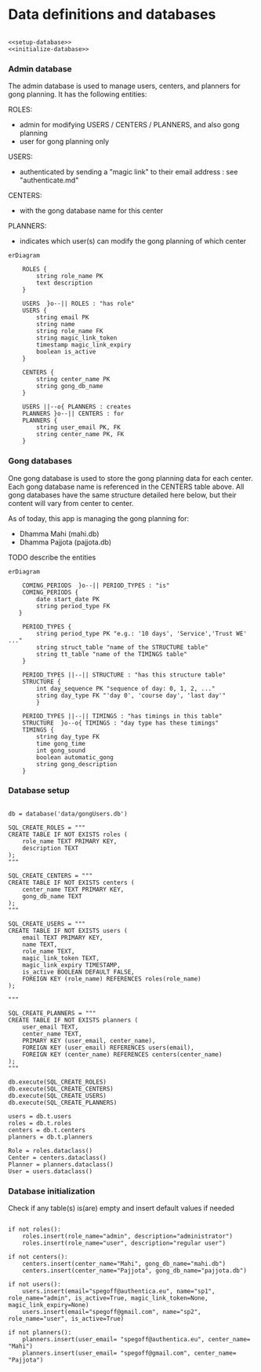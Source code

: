 # Data definitions and databases


``` {.python #data-defi-db-md}

<<setup-database>>
<<initialize-database>>
```

### Admin database

The admin database is used to manage users, centers, and planners for gong planning. It has the following entities:

ROLES:
- admin for modifying USERS / CENTERS / PLANNERS, and also gong planning 
- user for gong planning only

USERS:
- authenticated by sending a "magic link" to their email address : see "authenticate.md"

CENTERS:
- with the gong database name for this center

PLANNERS:
- indicates which user(s) can modify the gong planning of which center 

```mermaid
erDiagram

    ROLES { 
        string role_name PK
        text description
    }

    USERS  }o--|| ROLES : "has role"
    USERS {
        string email PK
        string name
        string role_name FK
        string magic_link_token
        timestamp magic_link_expiry
        boolean is_active
    }

    CENTERS {
        string center_name PK
        string gong_db_name
    }

    USERS ||--o{ PLANNERS : creates
    PLANNERS }o--|| CENTERS : for
    PLANNERS {
        string user_email PK, FK
        string center_name PK, FK
    }
```

### Gong databases

One gong database is used to store the gong planning data for each center. Each gong database name is referenced in the CENTERS table above.
All gong databases have the same structure detailed here below, but their content will vary from center to center.

As of today, this app is managing the gong planning for:

- Dhamma Mahi (mahi.db)
- Dhamma Pajjota (pajjota.db)


TODO describe the entities

```mermaid
erDiagram

    COMING_PERIODS  }o--|| PERIOD_TYPES : "is"
    COMING_PERIODS { 
        date start_date PK
        string period_type FK 
   }

    PERIOD_TYPES { 
        string period_type PK "e.g.: '10 days', 'Service','Trust WE' ..."
        string struct_table "name of the STRUCTURE table"
        string tt_table "name of the TIMINGS table"
    }

    PERIOD_TYPES ||--|| STRUCTURE : "has this structure table"
    STRUCTURE {
        int day_sequence PK "sequence of day: 0, 1, 2, ..."
        string day_type FK "'day 0', 'course day', 'last day'"
        }

    PERIOD_TYPES ||--|| TIMINGS : "has timings in this table"
    STRUCTURE  }o--o{ TIMINGS : "day type has these timings"
    TIMINGS {
        string day_type FK
        time gong_time
        int gong_sound
        boolean automatic_gong
        string gong_description
    }
```


### Database setup

``` {.python #setup-database}

db = database('data/gongUsers.db')

SQL_CREATE_ROLES = """
CREATE TABLE IF NOT EXISTS roles (
    role_name TEXT PRIMARY KEY,
    description TEXT
);
"""

SQL_CREATE_CENTERS = """
CREATE TABLE IF NOT EXISTS centers (
    center_name TEXT PRIMARY KEY,
    gong_db_name TEXT
);
"""

SQL_CREATE_USERS = """
CREATE TABLE IF NOT EXISTS users (
    email TEXT PRIMARY KEY,
    name TEXT,
    role_name TEXT,
    magic_link_token TEXT,
    magic_link_expiry TIMESTAMP,
    is_active BOOLEAN DEFAULT FALSE,
    FOREIGN KEY (role_name) REFERENCES roles(role_name)
);

"""

SQL_CREATE_PLANNERS = """
CREATE TABLE IF NOT EXISTS planners (
    user_email TEXT,
    center_name TEXT,
    PRIMARY KEY (user_email, center_name),
    FOREIGN KEY (user_email) REFERENCES users(email),
    FOREIGN KEY (center_name) REFERENCES centers(center_name)
);
"""

db.execute(SQL_CREATE_ROLES)
db.execute(SQL_CREATE_CENTERS)
db.execute(SQL_CREATE_USERS)
db.execute(SQL_CREATE_PLANNERS)

users = db.t.users
roles = db.t.roles
centers = db.t.centers
planners = db.t.planners

Role = roles.dataclass()
Center = centers.dataclass()
Planner = planners.dataclass()
User = users.dataclass()
```
### Database initialization

Check if any table(s) is(are) empty and insert default values if needed

``` {.python #initialize-database}

if not roles():
    roles.insert(role_name="admin", description="administrator")
    roles.insert(role_name="user", description="regular user")

if not centers():
    centers.insert(center_name="Mahi", gong_db_name="mahi.db")
    centers.insert(center_name="Pajjota", gong_db_name="pajjota.db")

if not users():
    users.insert(email="spegoff@authentica.eu", name="sp1", role_name="admin", is_active=True, magic_link_token=None, magic_link_expiry=None)
    users.insert(email="spegoff@gmail.com", name="sp2", role_name="user", is_active=True)

if not planners():
    planners.insert(user_email= "spegoff@authentica.eu", center_name= "Mahi")
    planners.insert(user_email= "spegoff@gmail.com", center_name= "Pajjota")
```
